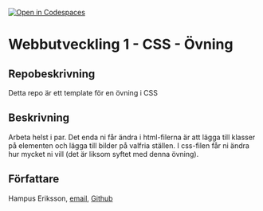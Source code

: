 [![Open in Codespaces](https://classroom.github.com/assets/launch-codespace-2972f46106e565e64193e422d61a12cf1da4916b45550586e14ef0a7c637dd04.svg)](https://classroom.github.com/open-in-codespaces?assignment_repo_id=20326297)
# Webbutveckling 1 - CSS - Övning

## Repobeskrivning
Detta repo är ett template för en övning i CSS

## Beskrivning
Arbeta helst i par.
Det enda ni får ändra i html-filerna är att lägga till klasser på elementen och lägga till bilder på valfria ställen.
I css-filen får ni ändra hur mycket ni vill (det är liksom syftet med denna övning).

## Författare

Hampus Eriksson, [email](hampus.eriksson@ntig.se), [Github](https://github.com/HampusEriksson)
